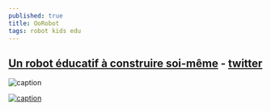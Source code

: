 ```yaml
---
published: true
title: OoRobot
tags: robot kids edu
---
```

## [Un robot éducatif à construire soi-même](https://github.com/Orange-OpenSource/oorobot) - [twitter](https://twitter.com/hashtag/OoRoBoT?src=hash)

![caption](https://user-images.githubusercontent.com/16662847/31552021-93f34d60-b036-11e7-818c-848a15284af5.jpg)

[![caption](https://img.youtube.com/vi/up-JoDHvABY/0.jpg)](https://www.youtube.com/watch?v=up-JoDHvABY)
